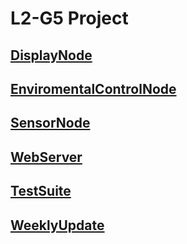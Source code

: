 # L2-G5 Project

## [DisplayNode](DisplayNode/)

## [EnviromentalControlNode](EnviromentalControlNode/)

## [SensorNode](SensorNode/)

## [WebServer](WebServer/)

## [TestSuite](TestSuite/)

## [WeeklyUpdate](WeeklyUpdates/)
